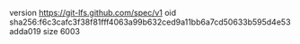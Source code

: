 version https://git-lfs.github.com/spec/v1
oid sha256:f6c3cafc3f38f81fff4063a99b632ced9a11bb6a7cd50633b595d4e53adda019
size 6003

